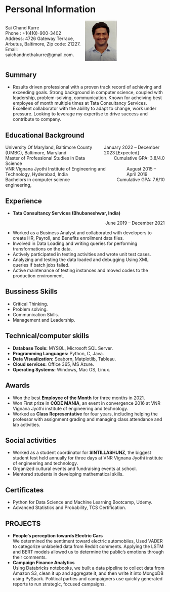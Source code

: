 # Personal Information #
<div style="display: flex; align-items: center;">
  <div style="flex: 1;">
  Sai Chand Kurre<br>
 Phone : +1(410)-900-3402<br>
Address: 4726 Gateway Terrace, Arbutus, Baltimore,  Zip code: 21227. <br>
Email: saichandnethakurre@gmail.com.
  </div>
  <div style="flex: 1;">
    <img src="SaiChand.jpg" alt="Sai Chand Kurre" width="100">
  </div>
</div>

## Summary ##
- Results driven professional with a proven track record of achieving and exceeding goals. Strong background in computer science, coupled with leadership, problem-solving, communication. Known for acheiving best employee of month multiple times at Tata Consultancy Services. Excellent collaborator with the ability to adapt to change, work under pressure. Looking to leverage my expertise to drive success and contribute to company.

## Educational Background ##
<div style="display: flex;">
  <div text-align: left;">
   University Of Maryland, Baltimore County (UMBC), Baltimore, Maryland 
  </div>
  <div  text-align: right;">
    January 2022 – December 2023 [Expected] 
  </div>
</div>
<div style="display: flex;">
  <div style="flex: 1; text-align: left;">
    Master of Professional Studies in Data Science
  </div>
  <div style="flex: 1; text-align: right;">
     Cumulative GPA: 3.8/4.0
  </div>
</div>
<div style="display: flex;">
  <div text-align: left;">
    VNR Vignana Jyothi Institute of Engineering and Technology, Hyderabad, India 
  </div>
  <div  text-align: right;">
    August 2015 – April 2019 
  </div>
</div>
<div style="display: flex;">
  <div style="flex: 1; text-align: left;">
    Bachelors in computer science engineering,
  </div>
  <div style="flex: 1; text-align: right;">
     Cumulative GPA: 7.6/10
  </div>
</div>

## Experience ##
- **Tata Consultancy Services (Bhubaneshwar, India)**        <p align="right"> June 2019 – December 2021 </p>
-	Worked as a Business Analyst and collaborated with developers to create HR, Payroll, and Benefits enrollment data files. 
-	Involved in Data Loading and writing queries for performing transformations on the data.
-	Actively participated in testing activities and wrote unit test cases.
-	Analyzing and testing the data loaded and debugging Using XML queries if batch jobs failed.
-	Active maintenance of testing instances and moved codes to the production environment.

## Bussiness Skills ##
- Critical Thinking.
- Problem solving.
- Communication Skills.
- Management and Leadership.

## Technical/computer skills ##

-	**Database Tools:** MYSQL, Microsoft SQL Server.
-	**Programming Languages:** Python, C, Java.
-	**Data Visualization:** Seaborn, Matplotlib, Tableau.
-	**Cloud services:** Office 365, MS Azure.
-	**Operating Systems:** Windows, Mac OS, Linux.


## Awards ##
- 	Won the best **Employee of the Month** for three months in 2021.
-	Won First prize in **CODE MANIA**, an event in convergence 2016 at VNR Vignana Jyothi institute of engineering and technology. 
-	Worked as **Class Representative** for four years, including helping the professor with assignment grading and managing class attendance and lab activities.

## Social activities ##
-	Worked as a student coordinator for **SINTILLASHUNZ**, the biggest student fest held annually for three days at VNR Vignana Jyothi institute of engineering and technology.
-	Organized cultural events and fundraising events at school.
-	Mentored students in developing mathematical skills.

## Certificates ##
-	Python for Data Science and Machine Learning Bootcamp, Udemy.
-	Advanced Statistics and Probability, TCS Certification.

## PROJECTS ##
-	**People’s perception towards Electric Cars** <br>
We determined the sentiment toward electric automobiles, Used VADER to categorize unlabeled data from Reddit comments. Applying the LSTM and BERT models allowed us to determine the public’s emotions through their comments.
-	**Campaign Finance Analytics**  <br>
  Using Databricks notebooks, we built a data pipeline to collect data from Amazon S3, clean it up and aggregate it, and then write it into MongoDB using PySpark. Political parties and campaigners use quickly generated reports to run strategic, focused campaigns.
